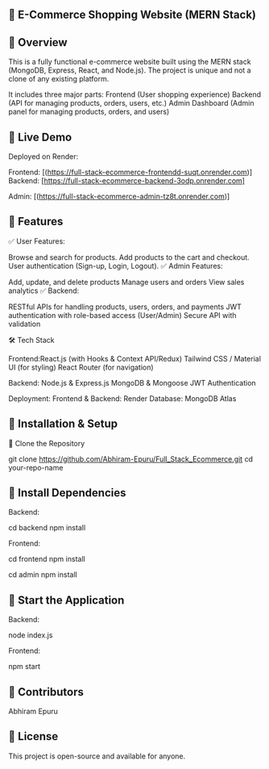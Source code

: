 ## 🛒 E-Commerce Shopping Website (MERN Stack)

## 🌟 Overview
This is a fully functional e-commerce website built using the MERN stack (MongoDB, Express, React, and Node.js). The project is unique and not a clone of any existing platform. 

It includes three major parts:
Frontend (User shopping experience)
Backend (API for managing products, orders, users, etc.)
Admin Dashboard (Admin panel for managing products, orders, and users)


## 🚀 Live Demo
Deployed on Render:

Frontend: [(https://full-stack-ecommerce-frontendd-suqt.onrender.com)]  
Backend: [https://full-stack-ecommerce-backend-3odp.onrender.com]

Admin: [(https://full-stack-ecommerce-admin-tz8t.onrender.com)]

## 📌 Features

✅ User Features:

Browse and search for products.
Add products to the cart and checkout.
User authentication (Sign-up, Login, Logout).
✅ Admin Features:

Add, update, and delete products
Manage users and orders
View sales analytics
✅ Backend:

RESTful APIs for handling products, users, orders, and payments
JWT authentication with role-based access (User/Admin)
Secure API with validation


🛠️ Tech Stack

Frontend:React.js (with Hooks & Context API/Redux)
Tailwind CSS / Material UI (for styling)
React Router (for navigation)

Backend:
Node.js & Express.js
MongoDB & Mongoose
JWT Authentication


Deployment:
Frontend & Backend: Render
Database: MongoDB Atlas


## 🎯 Installation & Setup

🔹 Clone the Repository

git clone https://github.com/Abhiram-Epuru/Full_Stack_Ecommerce.git
cd your-repo-name


## 🔹 Install Dependencies


Backend:

cd backend
npm install

Frontend:

cd frontend
npm install

cd admin
npm install


## 🔹 Start the Application

Backend:

node index.js

Frontend:

npm start


## 👥 Contributors
Abhiram Epuru


## 📜 License

This project is open-source and available for anyone.

